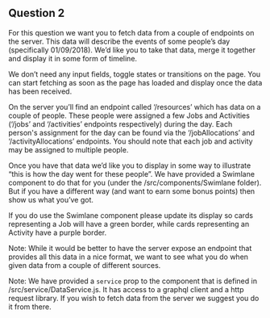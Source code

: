 ## Question 2

For this question we want you to fetch data from a couple of endpoints on the server.  This data will describe the events of some people’s day (specifically 01/09/2018).  We’d like you to take that data, merge it together and display it in some form of timeline.

We don’t need any input fields, toggle states or transitions on the page.  You can start fetching as soon as the page has loaded and display once the data has been received.

On the server you’ll find an endpoint called ‘/resources’ which has data on a couple of people.  These people were assigned a few Jobs and Activities (‘/jobs’ and ‘/activities’ endpoints respectively) during the day.  Each person's assignment for the day can be found via the ‘/jobAllocations’ and ‘/activityAllocations’ endpoints.  You should note that each job and activity may be assigned to multiple people.

Once you have that data we’d like you to display in some way to illustrate “this is how the day went for these people”.  We have provided a Swimlane component to do that for you (under the /src/components/Swimlane folder).  But if you have a different way (and want to earn some bonus points) then show us what you’ve got.

If you do use the Swimlane component please update its display so cards representing a Job will have a green border, while cards representing an Activity have a purple border.


Note: While it would be better to have the server expose an endpoint that provides all this data in a nice format, we want to see what you do when given data from a couple of different sources.

Note: We have provided a `service` prop to the component that is defined in /src/service/DataService.js.  It has access to a graphql client and a http request library.  If you wish to fetch data from the server we suggest you do it from there.
